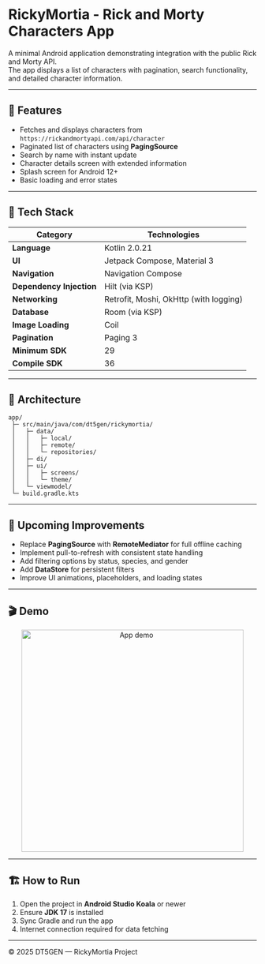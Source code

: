 # RickyMortia - Rick and Morty Characters App

A minimal Android application demonstrating integration with the public Rick and Morty API.  
The app displays a list of characters with pagination, search functionality, and detailed character information.

---

## 🚀 Features

- Fetches and displays characters from `https://rickandmortyapi.com/api/character`
- Paginated list of characters using **PagingSource**
- Search by name with instant update
- Character details screen with extended information
- Splash screen for Android 12+
- Basic loading and error states

---

## 🧰 Tech Stack

| Category | Technologies |
|-----------|--------------|
| **Language** | Kotlin 2.0.21 |
| **UI** | Jetpack Compose, Material 3 |
| **Navigation** | Navigation Compose |
| **Dependency Injection** | Hilt (via KSP) |
| **Networking** | Retrofit, Moshi, OkHttp (with logging) |
| **Database** | Room (via KSP) |
| **Image Loading** | Coil |
| **Pagination** | Paging 3 |
| **Minimum SDK** | 29 |
| **Compile SDK** | 36 |

---

## 🧩 Architecture

```
app/
 ├─ src/main/java/com/dt5gen/rickymortia/
 │   ├─ data/
 │   │   ├─ local/
 │   │   ├─ remote/
 │   │   └─ repositories/
 │   ├─ di/
 │   ├─ ui/
 │   │   ├─ screens/
 │   │   └─ theme/
 │   └─ viewmodel/
 └─ build.gradle.kts
```

---

## 🔧 Upcoming Improvements

- Replace **PagingSource** with **RemoteMediator** for full offline caching
- Implement pull-to-refresh with consistent state handling
- Add filtering options by status, species, and gender
- Add **DataStore** for persistent filters
- Improve UI animations, placeholders, and loading states

---

## 🎬 Demo

<p align="center">
  <img src="assets/demo.gif" alt="App demo" width="450" />
</p>

---

## 🏗️ How to Run

1. Open the project in **Android Studio Koala** or newer  
2. Ensure **JDK 17** is installed  
3. Sync Gradle and run the app  
4. Internet connection required for data fetching

---

© 2025 DT5GEN — RickyMortia Project
